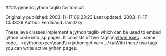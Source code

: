 ###A generic jython taglib for tomcat

Originally published: 2003-11-17 06:23:23
Last updated: 2003-11-17 14:33:29
Author: Ferdinand Jamitzky

These java classes implement a jython taglib which can be used to embed jython code into jsp pages. It consists of two tags:\n<jython:exec> ...some code... </jython:exec>\nand\n<jython:get var=.../>\nWith these two tags you can write active jython pages.